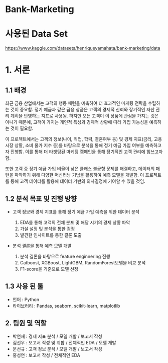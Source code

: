 # Bank-Marketing

# 사용된 Data Set
https://www.kaggle.com/datasets/henriqueyamahata/bank-marketing/data

# 1. 서론
## 1.1 배경
최근 금융 산업에서는 고객의 행동 패턴을 예측하여 더 효과적인 마케팅 전략을 수립하는 것이 중요함. 정기 예금과 같은 금융 상품은 고객의 경제적 신뢰와 장기적인 자산 관리 계획을 반영하는 지표로 사용됨. 하지만 모든 고객이 이 상품에 관심을 가지는 것은 아니기 때문에, 고객이 가지는 개인적 특성과 경제적 상황에 따라 가입 가능성을 예측하는 것이 필요함. 


이 프로젝트에서는 고객의 정보(나이, 직업, 학력, 결혼여부 등) 및 경제 지표(금리, 고용시장 상황, 소비 물가 지수 등)를 바탕으로 분석을 통해 정기 예금 가입 여부를 예측하고자 진행함. 이를 통해 더 타겟팅된 마케팅 캠페인을 통해 장기적인 고객 관리에 힘쓰고자 함.


또한 고객 중 정기 예금 가입 비율이 낮은 클래스 불균형 문제를 해결하고, 데이터의 패턴을 파악하기 위해 다양한 머신러닝 기법을 활용하여 예측 모델을 개발함. 이 프로젝트를 통해 고객 데이터를 활용해 데이터 기반의 의사결정에 기여할 수 있을 것임.
  
## 1.2 분석 목표 및 진행 방향
- 고객 정보와 경제 지표를 통해 정기 예금 가입 예측을 위한 데이터 분석
    1. EDA를 통해 고객의 전체 분포 및 해당 시기의 경제 상황 파악
    2. 가설 설정 및 분석을 통한 검정
    3. 발견한 인사이트를 통한 결론 도출
 
    
- 분석 결론을 통해 예측 모델 개발
    1. 분석 결론을 바탕으로 feature enginnering 진행
    2. Catboost, XGBoost, LightGBM, RandomForest모델을 비교 분석
    3. F1-score을 기준으로 모델 선정


## 1.3 사용 된 툴
- 언어 : Python
- 라이브러리 : Pandas, seaborn, scikit-learn, matplotlib

## 2. 팀원 및 역할
- 박연재 : 경제 지표 분석 / 모델 개발 / 보고서 작성
- 김선우 : 보고서 작성 및 취합 / 전체적인 EDA / 모델 개발
- 문선규 : 고객 정보 분석 / 모델 개발 / 보고서 작성
- 홍성연 : 보고서 작성 / 전체적인 EDA
